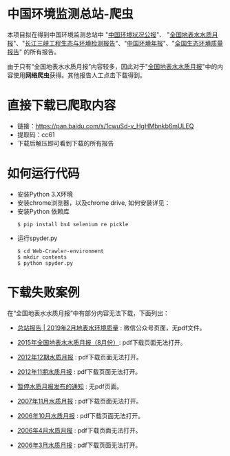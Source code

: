 # 中国环境监测总站-爬虫
本项目拟在得到中国环境监测总站中 "[中国环境状况公报](http://www.cnemc.cn/jcbg/zghjzkgb/)"、 "[全国地表水水质月报](http://www.cnemc.cn/jcbg/qgdbsszyb/)"、"[长江三峡工程生态与环境检测报告](http://www.cnemc.cn/jcbg/zjsxgcstyhjjcbg/)"、"[中国环境年报](http://www.cnemc.cn/jcbg/zghjtjnb/)"、"[全国生态环境质量报告](http://www.cnemc.cn/jcbg/qgsthjzlbg/)" 的所有报告。   

由于只有“全国地表水水质月报”内容较多，因此对于"[全国地表水水质月报](http://www.cnemc.cn/jcbg/qgdbsszyb/)"中的内容使用**网络爬虫**获得。其他报告人工点击下载得到。

# 直接下载已爬取内容
- 链接：https://pan.baidu.com/s/1cwuSd-v_HgHMbnkb6mULEQ 
- 提取码：cc61 
- 下载后解压即可看到下载的所有报告

# 如何运行代码
- 安装Python 3.X环境
- 安装chrome浏览器，以及chrome drive, 如何安装详见：
- 安装Python 依赖库
    ```shell
    $ pip install bs4 selenium re pickle
    ``` 
- 运行spyder.py
    ```shell
    $ cd Web-Crawler-environment
    $ mkdir contents
    $ python spyder.py
    ``` 

# 下载失败案例
在“全国地表水水质月报”中有部分内容无法下载，下面列出：

- [总站报告 | 2019年2月地表水环境质量](https://mp.weixin.qq.com/s/jZSpOCgXHx_ckX5gHEyVtQ) : 微信公众号页面，无pdf文件。

- [2015年全国地表水水质月报（8月份）](http://www.cnemc.cn/jcbg/qgdbsszyb/201509/t20150923_647223.shtml): pdf下载页面无法打开。

- [2012年12期水质月报](http://www.cnemc.cn/jcbg/qgdbsszyb/201305/t20130501_647192.shtml) :  pdf下载页面无法打开。
- [2012年11期水质月报](http://www.cnemc.cn/jcbg/qgdbsszyb/201304/t20130410_647191.shtml)  :  pdf下载页面无法打开。
- [暂停水质月报发布的通知](http://www.cnemc.cn/jcbg/qgdbsszyb/201106/t20110621_647188.shtml) : 无pdf页面。   
- [2007年11月水质月报](http://www.cnemc.cn/jcbg/qgdbsszyb/200804/t20080417_647183.shtml)  :  pdf下载页面无法打开。




- [2006年10月水质月报](http://www.cnemc.cn/jcbg/qgdbsszyb/200804/t20080417_647170.shtml) :  pdf下载页面无法打开。
- [2006年4月水质月报](http://www.cnemc.cn/jcbg/qgdbsszyb/200804/t20080417_647164.shtml)   :  pdf下载页面无法打开。
- [2006年3月水质月报](http://www.cnemc.cn/jcbg/qgdbsszyb/200804/t20080417_647163.shtml)  :  pdf下载页面无法打开。
